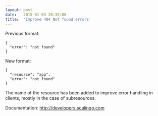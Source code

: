 ```yaml
---
layout:	post
date:	2015-01-03 20:35:06
title:	'Improve 404 Not found errors'
---
```


Previous format:

```
{
  "error": "not found"
}
```

New format:

```
{
  "resource": "app",
  "error": "not found"
}
```

The name of the resource has been added to improve error handling in clients,
mostly in the case of subresources.

Documentation: http://developers.scalingo.com
